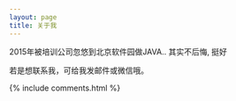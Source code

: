 ```yaml
---
layout: page
title: 关于我 
---
```


2015年被培训公司忽悠到北京软件园做JAVA..
其实不后悔, 挺好




若是想联系我，可给我发邮件或微信哦。


{% include comments.html %}


